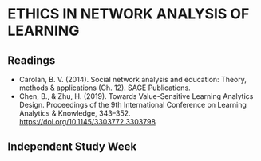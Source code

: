 # ETHICS IN NETWORK ANALYSIS OF LEARNING

## Readings

- Carolan, B. V. (2014). Social network analysis and education: Theory, methods & applications (Ch. 12). SAGE Publications.
- Chen, B., & Zhu, H. (2019). Towards Value-Sensitive Learning Analytics Design. Proceedings of the 9th International Conference on Learning Analytics & Knowledge, 343–352. https://doi.org/10.1145/3303772.3303798

## Independent Study Week

